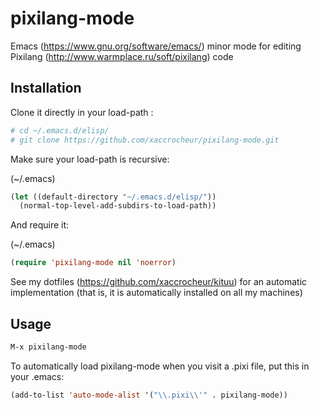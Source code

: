 # pixilang-mode

Emacs (https://www.gnu.org/software/emacs/) minor mode for editing Pixilang (http://www.warmplace.ru/soft/pixilang) code

## Installation

Clone it directly in your load-path :

```sh
# cd ~/.emacs.d/elisp/
# git clone https://github.com/xaccrocheur/pixilang-mode.git
```

Make sure your load-path is recursive:


(~/.emacs)
```lisp
(let ((default-directory "~/.emacs.d/elisp/"))
  (normal-top-level-add-subdirs-to-load-path))
```

And require it:

(~/.emacs)
```lisp
(require 'pixilang-mode nil 'noerror)
```

See my dotfiles (https://github.com/xaccrocheur/kituu) for an automatic implementation (that is, it is automatically installed on all my machines)

## Usage

```lisp
M-x pixilang-mode
```

To automatically load pixilang-mode when you visit a .pixi file, put this in your .emacs:

```lisp
(add-to-list 'auto-mode-alist '("\\.pixi\\'" . pixilang-mode))
```
